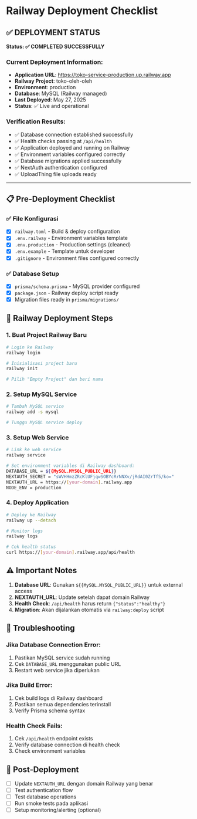 # Railway Deployment Checklist

## ✅ DEPLOYMENT STATUS

**Status: ✅ COMPLETED SUCCESSFULLY**

### Current Deployment Information:
- **Application URL**: https://toko-service-production.up.railway.app
- **Railway Project**: toko-oleh-oleh  
- **Environment**: production
- **Database**: MySQL (Railway managed)
- **Last Deployed**: May 27, 2025
- **Status**: ✅ Live and operational

### Verification Results:
- ✅ Database connection established successfully
- ✅ Health checks passing at `/api/health`
- ✅ Application deployed and running on Railway
- ✅ Environment variables configured correctly
- ✅ Database migrations applied successfully
- ✅ NextAuth authentication configured
- ✅ UploadThing file uploads ready

---

## 📋 Pre-Deployment Checklist

### ✅ File Konfigurasi
- [x] `railway.toml` - Build & deploy configuration
- [x] `.env.railway` - Environment variables template
- [x] `.env.production` - Production settings (cleaned)
- [x] `.env.example` - Template untuk developer
- [x] `.gitignore` - Environment files configured correctly

### ✅ Database Setup
- [x] `prisma/schema.prisma` - MySQL provider configured
- [x] `package.json` - Railway deploy script ready
- [x] Migration files ready in `prisma/migrations/`

## 🚀 Railway Deployment Steps

### 1. Buat Project Railway Baru
```bash
# Login ke Railway
railway login

# Inisialisasi project baru
railway init

# Pilih "Empty Project" dan beri nama
```

### 2. Setup MySQL Service
```bash
# Tambah MySQL service
railway add -s mysql

# Tunggu MySQL service deploy
```

### 3. Setup Web Service
```bash
# Link ke web service
railway service

# Set environment variables di Railway dashboard:
DATABASE_URL = ${{MySQL.MYSQL_PUBLIC_URL}}
NEXTAUTH_SECRET = "sWVHHmzZRcKlUFjqwSOBYcRrNNXv/jRdAI0ZrTf5/ko="
NEXTAUTH_URL = https://[your-domain].railway.app
NODE_ENV = production
```

### 4. Deploy Application
```bash
# Deploy ke Railway
railway up --detach

# Monitor logs
railway logs

# Cek health status
curl https://[your-domain].railway.app/api/health
```

## ⚠️ Important Notes

1. **Database URL**: Gunakan `${{MySQL.MYSQL_PUBLIC_URL}}` untuk external access
2. **NEXTAUTH_URL**: Update setelah dapat domain Railway
3. **Health Check**: `/api/health` harus return `{"status":"healthy"}`
4. **Migration**: Akan dijalankan otomatis via `railway:deploy` script

## 🔧 Troubleshooting

### Jika Database Connection Error:
1. Pastikan MySQL service sudah running
2. Cek `DATABASE_URL` menggunakan public URL
3. Restart web service jika diperlukan

### Jika Build Error:
1. Cek build logs di Railway dashboard
2. Pastikan semua dependencies terinstall
3. Verify Prisma schema syntax

### Health Check Fails:
1. Cek `/api/health` endpoint exists
2. Verify database connection di health check
3. Check environment variables

## 📝 Post-Deployment

- [ ] Update `NEXTAUTH_URL` dengan domain Railway yang benar
- [ ] Test authentication flow
- [ ] Test database operations
- [ ] Run smoke tests pada aplikasi
- [ ] Setup monitoring/alerting (optional)
